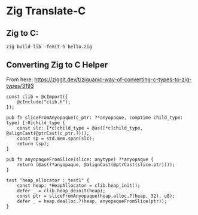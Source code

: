 # Zig Translate-C

## Zig to C:
```shell
zig build-lib -femit-h hello.zig
```

## Converting Zig to C Helper
From here: https://ziggit.dev/t/ziguanic-way-of-converting-c-types-to-zig-types/3193 
```zig
const clib = @cImport({
    @cInclude("clib.h");
});

pub fn sliceFromAnyopaque(c_ptr: ?*anyopaque, comptime child_type: type) [:0]child_type {
    const slc: [*c]child_type = @as([*c]child_type, @alignCast(@ptrCast(c_ptr.?)));
    const sp = std.mem.span(slc);
    return (sp);
}

pub fn anyopaqueFromSlice(slice: anytype) ?*anyopaque {
    return (@as(?*anyopaque, @alignCast(@ptrCast(slice.ptr))));
}

test "heap_allocator : test1" {
    const heap: *HeapAllocator = clib.heap_init();
    defer _ = clib.heap_deinit(heap);
    const ptr = sliceFromAnyopaque(heap.alloc.?(heap, 32), u8);
    defer _ = heap.dealloc.?(heap, anyopaqueFromSlice(ptr));
}
```

